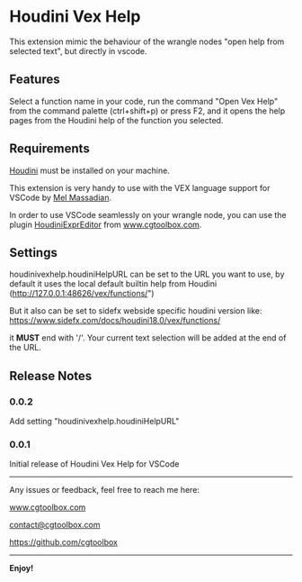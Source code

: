 # Houdini Vex Help

This extension mimic the behaviour of the wrangle nodes "open help from selected text", but directly in vscode.

## Features

Select a function name in your code, run the command "Open Vex Help" from the command palette (ctrl+shift+p) or press F2, and it opens the help pages from the Houdini help of the function you selected.

## Requirements

[Houdini](https://www.sidefx.com/) must be installed on your machine.

This extension is very handy to use with the VEX language support for VSCode by [Mel Massadian](https://github.com/melMass/vscode-vex).

In order to use VSCode seamlessly on your wrangle node, you can use the plugin [HoudiniExprEditor](http://cgtoolbox.com/houdini-expression-editor/) from www.cgtoolbox.com.

## Settings

houdinivexhelp.houdiniHelpURL can be set to the URL you want to use, by default it uses the local default builtin help from Houdini (http://127.0.0.1:48626/vex/functions/")

But it also can be set to sidefx webside specific houdini version like: https://www.sidefx.com/docs/houdini18.0/vex/functions/

it **MUST** end with '/'. Your current text selection will be added at the end of the URL.


## Release Notes

### 0.0.2

Add setting "houdinivexhelp.houdiniHelpURL"

### 0.0.1

Initial release of Houdini Vex Help for VSCode

---

Any issues or feedback, feel free to reach me here:

www.cgtoolbox.com

contact@cgtoolbox.com

https://github.com/cgtoolbox

---
**Enjoy!**

